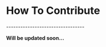 <h1> How To Contribute </h1>
---------------------------------

<strong> Will be updated soon... </strong>